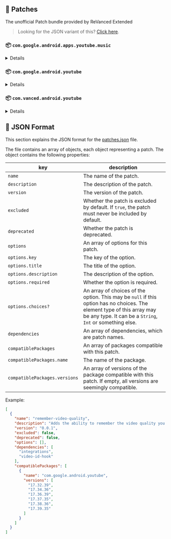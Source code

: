 ## 🧩 Patches

The unofficial Patch bundle provided by ReVanced Extended

> Looking for the JSON variant of this? [Click here](patches.json).

### 📦 `com.google.android.apps.youtube.music`
<details>

| 💊 Patch | 📜 Description | 🏹 Target Version |
|:--------:|:--------------:|:-----------------:|
| `minimized-playback-music` | Enables minimized playback on Kids music. | 5.27.50 |
| `tasteBuilder-remover` | Removes the "Tell us which artists you like" card from the home screen. | 5.27.50 |
| `hide-get-premium` | Removes all "Get Premium" evidences from the avatar menu. | 5.27.50 |
| `custom-branding-music` | Changes the YouTube Music launcher icon and name to your choice (defaults to ReVanced Red). | all |
| `compact-header` | Hides the music category bar at the top of the homepage. | 5.27.50 |
| `upgrade-button-remover` | Removes the upgrade tab from the pivot bar. | 5.27.50 |
| `background-play` | Enables playing music in the background. | 5.27.50 |
| `music-microg-support` | Allows YouTube Music ReVanced to run without root and under a different package name. | 5.27.50 |
| `music-video-ads` | Removes ads in the music player. | 5.27.50 |
| `codecs-unlock` | Adds more audio codec options. The new audio codecs usually result in better audio quality. | 5.27.50 |
| `exclusive-audio-playback` | Enables the option to play music without video. | 5.27.50 |
| `tablet-mode` | Unlocks landscape mode. | 5.27.50 |
| `black-navbar` | Sets the navigation bar color to black. | 5.27.50 |
</details>

### 📦 `com.google.android.youtube`
<details>

| 💊 Patch | 📜 Description | 🏹 Target Version |
|:--------:|:--------------:|:-----------------:|
| `swipe-controls` | Adds volume and brightness swipe controls. | 17.39.35 |
| `overlay-buttons` | Add overlay buttons for YouTube - copy, copy with timestamp, repeat, download. | 17.39.35 |
| `seekbar-tapping` | Enables tap-to-seek on the seekbar of the video player. | 17.39.35 |
| `disable-create-button` | Hides the create button in the navigation bar. | 17.39.35 |
| `hide-cast-button` | Hides the cast button in the video player. | all |
| `return-youtube-dislike` | Shows the dislike count of videos using the Return YouTube Dislike API. | 17.39.35 |
| `hide-autoplay-button` | Hides the autoplay button in the video player. | 17.39.35 |
| `disable-startup-shorts-player` | Disables playing YouTube Shorts when launching YouTube. | 17.39.35 |
| `custom-branding-red` | Changes the YouTube launcher icon and name to your choice (defaults to ReVanced Red). | all |
| `custom-branding-blue` | Changes the YouTube launcher icon and name to your choice (defaults to ReVanced Blue). | all |
| `amoled` | Enables pure black theme. | all |
| `materialyou` | Enables MaterialYou theme for Android 12+. | all |
| `remove-playerbutton-background` | Disable Player Button Overlay Background. | all |
| `hide-pip-notification` | Disable pip notification when you first launch pip mode. | 17.39.35 |
| `extended` | Add ReVanced Extended Features. | 17.39.35 |
| `old-quality-layout` | Enables the original quality flyout menu. | 17.39.35 |
| `hide-shorts-button` | Hides the shorts button on the navigation bar. | 17.39.35 |
| `hide-watermark` | Hides creator's watermarks on videos. | 17.39.35 |
| `hide-email-address` | Hides the email address in the account switcher. | 17.39.35 |
| `sponsorblock` | Integrate SponsorBlock. | 17.39.35 |
| `enable-wide-searchbar` | Replaces the search icon with a wide search bar. This will hide the YouTube logo when active. | 17.39.35 |
| `tablet-mini-player` | Enables the tablet mini player layout. | 17.39.35 |
| `disable-auto-captions` | Disable forced captions from being automatically enabled. | 17.39.35 |
| `minimized-playback` | Enables minimized and background playback. | 17.39.35 |
| `client-spoof` | Spoofs the YouTube or Vanced client to prevent playback issues. | all |
| `client-spoof-v2` | Spoof the YouTube client version to prevent fullscreen rotation issue. | 17.39.35 |
| `translations` | Add Crowdin Translations. | all |
| `custom-video-buffer` | Lets you change the buffers of videos. | 17.39.35 |
| `always-autorepeat` | Always repeats the playing video again. | 17.39.35 |
| `microg-support` | Allows YouTube ReVanced to run without root and under a different package name with Vanced MicroG. | 17.39.35 |
| `settings` | Adds settings for ReVanced to YouTube. | all |
| `custom-playback-speed` | Adds more video playback speed options. | 17.39.35 |
| `hdr-auto-brightness` | Makes the brightness of HDR videos follow the system default. | 17.39.35 |
| `hide-button-container` | Removes button container. | 17.39.35 |
| `optimize-resource` | Optimize resources to make your app lightweight, Add missing translations to YouTube. | all |
| `remember-video-quality` | Adds the ability to remember the video quality you chose in the video quality flyout. | 17.39.35 |
| `default-video-speed` | Adds the ability to set default video speed. | 17.39.35 |
| `video-ads` | Removes ads in the video player. | 17.39.35 |
| `general-ads` | Removes general ads. | 17.39.35 |
| `hide-infocard-suggestions` | Hides infocards in videos. | 17.39.35 |
</details>

### 📦 `com.vanced.android.youtube`
<details>

| 💊 Patch | 📜 Description | 🏹 Target Version |
|:--------:|:--------------:|:-----------------:|
| `client-spoof` | Spoofs the YouTube or Vanced client to prevent playback issues. | all |
</details>



## 📝 JSON Format

This section explains the JSON format for the [patches.json](patches.json) file.

The file contains an array of objects, each object representing a patch. The object contains the following properties:

| key                           | description                                                                                                                                                                           |
|-------------------------------|---------------------------------------------------------------------------------------------------------------------------------------------------------------------------------------|
| `name`                        | The name of the patch.                                                                                                                                                                |
| `description`                 | The description of the patch.                                                                                                                                                         |
| `version`                     | The version of the patch.                                                                                                                                                             |
| `excluded`                    | Whether the patch is excluded by default. If `true`, the patch must never be included by default.                                                                                     |
| `deprecated`                  | Whether the patch is deprecated.                                                                                                                                                      |
| `options`                     | An array of options for this patch.                                                                                                                                                   |
| `options.key`                 | The key of the option.                                                                                                                                                                |
| `options.title`               | The title of the option.                                                                                                                                                              |
| `options.description`         | The description of the option.                                                                                                                                                        |
| `options.required`            | Whether the option is required.                                                                                                                                                       |
| `options.choices?`            | An array of choices of the option. This may be `null` if this option has no choices. The element type of this array may be any type. It can be a `String`, `Int` or something else.   |
| `dependencies`                | An array of dependencies, which are patch names.                                                                                                                                      |
| `compatiblePackages`          | An array of packages compatible with this patch.                                                                                                                                      |
| `compatiblePackages.name`     | The name of the package.                                                                                                                                                              |
| `compatiblePackages.versions` | An array of versions of the package compatible with this patch. If empty, all versions are seemingly compatible.                                                                      |

Example:

```json
[
  {
    "name": "remember-video-quality",
    "description": "Adds the ability to remember the video quality you chose in the video quality flyout.",
    "version": "0.0.1",
    "excluded": false,
    "deprecated": false,
    "options": [],
    "dependencies": [
      "integrations",
      "video-id-hook"
    ],
    "compatiblePackages": [
      {
        "name": "com.google.android.youtube",
        "versions": [
          "17.32.39",
          "17.34.36",
          "17.36.39",
          "17.37.35",
          "17.38.36",
          "17.39.35"
        ]
      }
    ]
  }
]
```